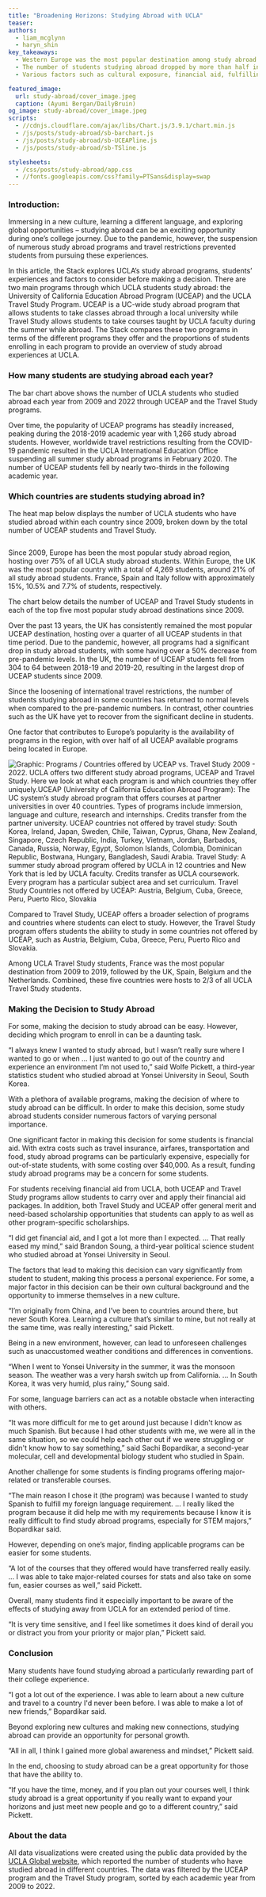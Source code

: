 ```yaml
---
title: "Broadening Horizons: Studying Abroad with UCLA"
teaser:  
authors:
  - liam_mcglynn
  - haryn_shin
key_takeaways:
  - Western Europe was the most popular destination among study abroad students, with the United Kingdom being the most popular, followed by France, Spain and Italy. 
  - The number of students studying abroad dropped by more than half in 2019 and 2020 for both UCEAP and Travel Study programs due to COVID-19. 
  - Various factors such as cultural exposure, financial aid, fulfilling requirements and travel destinations influenced students’ decisions to study abroad. 

featured_image:
  url: study-abroad/cover_image.jpeg
  caption: (Ayumi Bergan/DailyBruin)
og_image: study-abroad/cover_image.jpeg
scripts:
  - //cdnjs.cloudflare.com/ajax/libs/Chart.js/3.9.1/chart.min.js
  - /js/posts/study-abroad/sb-barchart.js
  - /js/posts/study-abroad/sb-UCEAPline.js
  - /js/posts/study-abroad/sb-TSline.js

stylesheets:
  - /css/posts/study-abroad/app.css
  - //fonts.googleapis.com/css?family=PTSans&display=swap
---
```


### Introduction:

Immersing in a new culture, learning a different language, and exploring global opportunities – studying abroad can be an exciting opportunity during one’s college journey. Due to the pandemic, however, the suspension of numerous study abroad programs and travel restrictions prevented students from pursuing these experiences.

In this article, the Stack explores UCLA’s study abroad programs, students’ experiences and factors to consider before making a decision. There are two main programs through which UCLA students study abroad: the University of California Education Abroad Program (UCEAP) and the UCLA Travel Study Program. UCEAP is a UC-wide study abroad program that allows students to take classes abroad through a local university while Travel Study allows students to take courses taught by UCLA faculty during the summer while abroad. The Stack compares these two programs in terms of the different programs they offer and the proportions of students enrolling in each program to provide an overview of study abroad experiences at UCLA.

### How many students are studying abroad each year?

<!-- <div class = "selectBox" >
    </div> -->

<div class = "chartBox" >
    <canvas id="studyAbroadData" width="600" height="350"></canvas> 
 </div>

The bar chart above shows the number of UCLA students who studied abroad each year from 2009 and 2022 through UCEAP and the Travel Study programs.

Over time, the popularity of UCEAP programs has steadily increased, peaking during the 2018-2019 academic year with 1,266 study abroad students. However, worldwide travel restrictions resulting from the COVID-19 pandemic resulted in the UCLA International Education Office suspending all summer study abroad programs in February 2020. The number of UCEAP students fell by nearly two-thirds in the following academic year.

### Which countries are students studying abroad in?

The heat map below displays the number of UCLA students who have studied abroad within each country since 2009, broken down by the total number of UCEAP students and Travel Study.

<div>
<script type="text/javascript" defer src="https://datawrapper.dwcdn.net/Jgwh9/embed.js?v=1" charset="utf-8"></script><noscript><img src="https://datawrapper.dwcdn.net/Jgwh9/full.png" alt="" /></noscript>
</div>

Since 2009, Europe has been the most popular study abroad region, hosting over 75% of all UCLA study abroad students. Within Europe, the UK was the most popular country with a total of 4,269 students, around 21% of all study abroad students. France, Spain and Italy follow with approximately 15%, 10.5% and 7.7% of students, respectively.

The chart below details the number of UCEAP and Travel Study students in each of the top five most popular study abroad destinations since 2009.

<div class = 'chart-container'>
<div class = 'side-by-side' id = "EAPcontainer">
  <canvas  id="EAPchart" ></canvas>
</div>

<div class = 'side-by-side' id = "TScontainer" >
  <canvas id="TSchart" ></canvas>
</div>
</div>

Over the past 13 years, the UK has consistently remained the most popular UCEAP destination, hosting over a quarter of all UCEAP students in that time period. Due to the pandemic, however, all programs had a significant drop in study abroad students, with some having over a 50% decrease from pre-pandemic levels. In the UK, the number of UCEAP students fell from 304 to 64 between 2018-19 and 2019-20, resulting in the largest drop of UCEAP students since 2009.

Since the loosening of international travel restrictions, the number of students studying abroad in some countries has returned to normal levels when compared to the pre-pandemic numbers. In contrast, other countries such as the UK have yet to recover from the significant decline in students.

One factor that contributes to Europe’s popularity is the availability of programs in the region, with over half of all UCEAP available programs being located in Europe.

![Graphic: Programs / Countries offered by UCEAP vs. Travel Study 2009 - 2022. UCLA offers two different study abroad programs, UCEAP and Travel Study. Here we look at what each program is and which countries they offer uniquely.UCEAP (University of California Education Abroad Program): The UC system’s study abroad program that offers courses at partner universities in over 40 countries. Types of programs include immersion, language and culture, research and internships. Credits transfer from the partner university. UCEAP countries not offered by travel study: South Korea, Ireland, Japan, Sweden, Chile, Taiwan, Cyprus, Ghana, New Zealand, Singapore, Czech Republic, India, Turkey, Vietnam, Jordan, Barbados, Canada, Russia, Norway, Egypt, Solomon Islands, Colombia, Dominican Republic, Bostwana, Hungary, Bangladesh, Saudi Arabia. Travel Study: A summer study abroad program offered by UCLA in 12 countries and New York that is led by UCLA faculty. Credits transfer as UCLA coursework. Every program has a particular subject area and set curriculum. Travel Study Countries not offered by UCEAP: Austria, Belgium, Cuba, Greece, Peru, Puerto Rico, Slovakia](/img/posts/study-abroad/graphic.png)

Compared to Travel Study, UCEAP offers a broader selection of programs and countries where students can elect to study. However, the Travel Study program offers students the ability to study in some countries not offered by UCEAP, such as Austria, Belgium, Cuba, Greece, Peru, Puerto Rico and Slovakia.

Among UCLA Travel Study students, France was the most popular destination from 2009 to 2019, followed by the UK, Spain, Belgium and the Netherlands. Combined, these five countries were hosts to 2/3 of all UCLA Travel Study students.

### Making the Decision to Study Abroad

For some, making the decision to study abroad can be easy. However, deciding which program to enroll in can be a daunting task.

“I always knew I wanted to study abroad, but I wasn’t really sure where I wanted to go or when … I just wanted to go out of the country and experience an environment I’m not used to,” said Wolfe Pickett, a third-year statistics student who studied abroad at Yonsei University in Seoul, South Korea.

With a plethora of available programs, making the decision of where to study abroad can be difficult. In order to make this decision, some study abroad students consider numerous factors of varying personal importance.

One significant factor in making this decision for some students is financial aid. With extra costs such as travel insurance, airfares, transportation and food, study abroad programs can be particularly expensive, especially for out-of-state students, with some costing over $40,000. As a result, funding study abroad programs may be a concern for some students.

For students receiving financial aid from UCLA, both UCEAP and Travel Study programs allow students to carry over and apply their financial aid packages. In addition, both Travel Study and UCEAP offer general merit and need-based scholarship opportunities that students can apply to as well as other program-specific scholarships.

“I did get financial aid, and I got a lot more than I expected. … That really eased my mind,” said Brandon Soung, a third-year political science student who studied abroad at Yonsei University in Seoul.

The factors that lead to making this decision can vary significantly from student to student, making this process a personal experience. For some, a major factor in this decision can be their own cultural background and the opportunity to immerse themselves in a new culture.

“I’m originally from China, and I’ve been to countries around there, but never South Korea. Learning a culture that’s similar to mine, but not really at the same time, was really interesting,” said Pickett.

Being in a new environment, however, can lead to unforeseen challenges such as unaccustomed weather conditions and differences in conventions.

“When I went to Yonsei University in the summer, it was the monsoon season. The weather was a very harsh switch up from California. … In South Korea, it was very humid, plus rainy,” Soung said.

For some, language barriers can act as a notable obstacle when interacting with others.

“It was more difficult for me to get around just because I didn't know as much Spanish. But because I had other students with me, we were all in the same situation, so we could help each other out if we were struggling or didn't know how to say something,” said Sachi Bopardikar, a second-year molecular, cell and developmental biology student who studied in Spain.

Another challenge for some students is finding programs offering major-related or transferable courses.

“The main reason I chose it (the program) was because I wanted to study Spanish to fulfill my foreign language requirement. … I really liked the program because it did help me with my requirements because I know it is really difficult to find study abroad programs, especially for STEM majors,” Bopardikar said.

However, depending on one’s major, finding applicable programs can be easier for some students.

“A lot of the courses that they offered would have transferred really easily. … I was able to take major-related courses for stats and also take on some fun, easier courses as well,” said Pickett.

Overall, many students find it especially important to be aware of the effects of studying away from UCLA for an extended period of time.

“It is very time sensitive, and I feel like sometimes it does kind of derail you or distract you from your priority or major plan,” Pickett said.

### Conclusion

Many students have found studying abroad a particularly rewarding part of their college experience.

“I got a lot out of the experience. I was able to learn about a new culture and travel to a country I'd never been before. I was able to make a lot of new friends,” Bopardikar said.

Beyond exploring new cultures and making new connections, studying abroad can provide an opportunity for personal growth.

“All in all, I think I gained more global awareness and mindset,” Pickett said.

In the end, choosing to study abroad can be a great opportunity for those that have the ability to.

“If you have the time, money, and if you plan out your courses well, I think study abroad is a great opportunity if you really want to expand your horizons and just meet new people and go to a different country,” said Pickett.

### About the data

All data visualizations were created using the public data provided by the [UCLA Global website](https://www.global.ucla.edu/reports), which reported the number of students who have studied abroad in different countries. The data was filtered by the UCEAP program and the Travel Study program, sorted by each academic year from 2009 to 2022.
